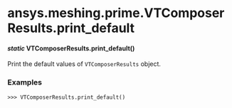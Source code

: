 <a id="ansys-meshing-prime-vtcomposerresults-print-default"></a>

# ansys.meshing.prime.VTComposerResults.print_default

<a id="ansys.meshing.prime.VTComposerResults.print_default"></a>

#### *static* VTComposerResults.print_default()

Print the default values of `VTComposerResults` object.

### Examples

```pycon
>>> VTComposerResults.print_default()
```

<!-- !! processed by numpydoc !! -->
